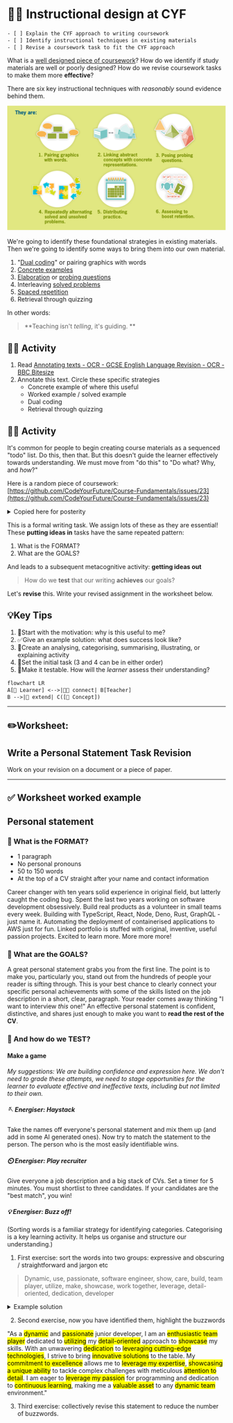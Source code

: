 # 🧑‍🏫 Instructional design at CYF

```objectives
- [ ] Explain the CYF approach to writing coursework
- [ ] Identify instructional techniques in existing materials
- [ ] Revise a coursework task to fit the CYF approach
```

What is a [well designed piece of coursework](https://files.eric.ed.gov/fulltext/ED498555.pdf)? How do we identify if study materials are well or poorly designed? How do we revise coursework tasks to make them more **effective**?

There are six key instructional techniques with _reasonably_ sound evidence behind them.

![This graphic shows the six techniques listed next](./strategies.png)


We're going to identify these foundational strategies in existing materials. Then we're going to identify some ways to bring them into our own material.

1. "[Dual coding](https://www.structural-learning.com/post/dual-coding-a-teachers-guide)" or pairing graphics with words
2. [Concrete examples](https://www.learningscientists.org/concrete-examples)
3. [Elaboration](https://www.educ.cam.ac.uk/research/programmes/classroomdialogue/) or [probing questions](https://www.bell-foundation.org.uk/resources/great-ideas/questioning-strategies/)
4. Interleaving [solved problems](https://en.wikipedia.org/wiki/Worked-example_effect)
5. [Spaced repetition](https://en.wikipedia.org/wiki/Spaced_repetition)
6. Retrieval through quizzing

In other words:

> **Teaching isn't _telling_, it's guiding. **

## 🧑‍🎓 Activity

1. Read [Annotating texts - OCR - GCSE English Language Revision - OCR - BBC Bitesize](https://www.bbc.co.uk/bitesize/guides/zcbw7hv/revision/1)
2. Annotate this text. Circle these specific strategies
   - Concrete example of where this useful
   - Worked example / solved example
   - Dual coding
   - Retrieval through quizzing

## 🧑‍🎓 Activity

It's common for people to begin creating course materials as a sequenced "todo" list. Do this, then that. But this doesn't guide the learner effectively towards understanding. We must move from "do this" to "Do what? Why, and _how_?"

Here is a random piece of coursework: [https://github.com/CodeYourFuture/Course-Fundamentals/issues/23](https://github.com/CodeYourFuture/Course-Fundamentals/issues/23)

<details>
<summary> Copied here for posterity </summary>

### Coursework content

Write 1 paragraph of your personal story/statement

### Estimated time in hours

1

### What is the purpose of this assignment?

1. Write a 1 paragraph statement - between 50 and 100 words. Think about skills you have that can be used in your future job in tech, and mention them in this text.
2. Check grammar using [Grammarly](https://www.grammarly.com/). You should not have more than 3 mistakes.
3. Add your statement to the "Personal Statement" thread on the Cohort Slack channel. If the thread hasn’t been created yet, please do it.

### How to submit

Add the link to your post on Slack on this coursework
Add a screenshot of your post on this coursework

### Anything else?

[This video](https://slack.com/intl/en-gb/help/articles/202528808-Search-in-Slack) explains how to search in Slack

</details>

This is a formal writing task. We assign lots of these as they are essential! These **putting ideas in** tasks have the same repeated pattern:

1. What is the FORMAT?
1. What are the GOALS?

And leads to a subsequent metacognitive activity: **getting ideas out**

> How do we **test** that our writing **achieves** our goals?

Let's **revise** this. Write your revised assignment in the worksheet below.

## 💡Key Tips

1. 🎯Start with the motivation: why is this useful to me?
2. ✅Give an example solution: what does success look like?
3. 🍱Create an analysing, categorising, summarising, illustrating, or explaining activity
4. 📌Set the initial task (3 and 4 can be in either order)
5. 🧪Make it testable. How will the _learner_ assess their understanding?

```mermaid
flowchart LR
A[📍 Learner] <-->|🕵🏾 connect| B[Teacher]
B -->|👣 extend| C([📍 Concept])
```

---

## ✏️Worksheet:

## Write a Personal Statement Task Revision

<div contenteditable=true>
Work on your revision on a document or a piece of paper. 
</div>

---

## ✅ Worksheet worked example

## Personal statement

### 🧩 What is the FORMAT?

- 1 paragraph
- No personal pronouns
- 50 to 150 words
- At the top of a CV straight after your name and contact information

Career changer with ten years solid experience in original field, but latterly caught the coding bug. Spent the last two years working on software development obsessively. Build real products as a volunteer in small teams every week. Building with TypeScript, React, Node, Deno, Rust, GraphQL - just name it. Automating the deployment of containerised applications to AWS just for fun. Linked portfolio is stuffed with original, inventive, useful passion projects. Excited to learn more. More more more!

### 🎯 What are the GOALS?

A great personal statement grabs you from the first line. The point is to make you, particularly you, stand out from the hundreds of people your reader is sifting through. This is your best chance to clearly connect your specific personal achievements with some of the skills listed on the job description in a short, clear, paragraph. Your reader comes away thinking "I want to interview _this_ one!" An effective personal statement is confident, distinctive, and shares just enough to make you want to **read the rest of the CV**.

### 🧪 And how do we TEST?

#### Make a game

_My suggestions: We are building confidence and expression here. We don't need to grade these attempts, we need to stage opportunities for the learner to evaluate effective and ineffective texts, including but not limited to their own._

##### 🪡 Energiser: Haystack

Take the names off everyone's personal statement and mix them up (and add in some AI generated ones). Now try to match the statement to the person. The person who is the most easily identifiable wins.

##### ⏲️ Energiser: Play recruiter

Give everyone a job description and a big stack of CVs. Set a timer for 5 minutes. You must shortlist to three candidates. If your candidates are the "best match", you win!

##### 💡 Energiser: Buzz off!

(Sorting words is a familiar strategy for identifying categories. Categorising is a key learning activity. It helps us organise and structure our understanding.)

1. First exercise: sort the words into two groups: expressive and obscuring / straightforward and jargon etc


> Dynamic, use, passionate, software engineer, show, care, build, team player, utilize, make, showcase, work together, leverage, detail-oriented, dedication, developer

<details>

<summary>Example solution</summary>

### buzzwords

Dynamic, passionate, team player, utilize, showcase, leverage, detail-oriented, dedication

### expressive words

use, software engineer, show, care, build, make, work together, developer

</details>

2. Second exercise, now you have identified them, highlight the buzzwords

"As a <mark>dynamic</mark> and <mark>passionate</mark> junior developer, I am an <mark>enthusiastic team player</mark> dedicated to <mark>utilizing</mark> my <mark>detail-oriented</mark> approach to <mark>showcase</mark> my skills. With an unwavering <mark>dedication</mark> to <mark>leveraging cutting-edge technologies</mark>, I strive to bring <mark>innovative solutions</mark> to the table. My <mark>commitment to excellence</mark> allows me to <mark>leverage my expertise</mark>, <mark>showcasing a unique ability</mark> to tackle complex challenges with meticulous <mark>attention to detail</mark>. I am eager to <mark>leverage my passion</mark> for programming and dedication to <mark>continuous learning</mark>, making me a <mark>valuable asset</mark> to any <mark>dynamic team</mark> environment."

3. Third exercise: collectively revise this statement to reduce the number of buzzwords.
